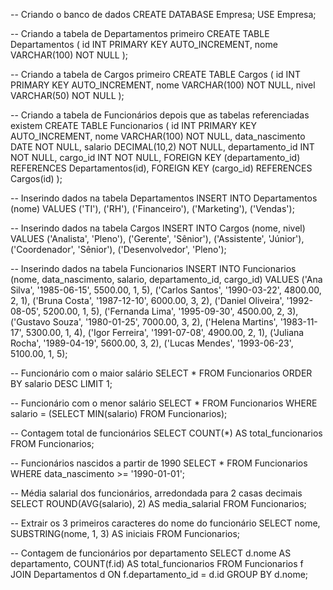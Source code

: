 -- Criando o banco de dados 
CREATE DATABASE Empresa; 
USE Empresa;

-- Criando a tabela de Departamentos primeiro 
CREATE TABLE Departamentos ( 
    id INT PRIMARY KEY AUTO_INCREMENT, 
    nome VARCHAR(100) NOT NULL 
);

-- Criando a tabela de Cargos primeiro 
CREATE TABLE Cargos ( 
    id INT PRIMARY KEY AUTO_INCREMENT, 
    nome VARCHAR(100) NOT NULL, 
    nivel VARCHAR(50) NOT NULL 
);

-- Criando a tabela de Funcionários depois que as tabelas referenciadas existem 
CREATE TABLE Funcionarios ( 
    id INT PRIMARY KEY AUTO_INCREMENT, 
    nome VARCHAR(100) NOT NULL, 
    data_nascimento DATE NOT NULL, 
    salario DECIMAL(10,2) NOT NULL, 
    departamento_id INT NOT NULL, 
    cargo_id INT NOT NULL, 
    FOREIGN KEY (departamento_id) REFERENCES Departamentos(id), 
    FOREIGN KEY (cargo_id) REFERENCES Cargos(id) 
);

-- Inserindo dados na tabela Departamentos 
INSERT INTO Departamentos (nome) VALUES 
('TI'), 
('RH'), 
('Financeiro'), 
('Marketing'), 
('Vendas');

-- Inserindo dados na tabela Cargos 
INSERT INTO Cargos (nome, nivel) VALUES 
('Analista', 'Pleno'), 
('Gerente', 'Sênior'), 
('Assistente', 'Júnior'), 
('Coordenador', 'Sênior'), 
('Desenvolvedor', 'Pleno');

-- Inserindo dados na tabela Funcionarios 
INSERT INTO Funcionarios (nome, data_nascimento, salario, departamento_id, cargo_id) VALUES 
('Ana Silva', '1985-06-15', 5500.00, 1, 5), 
('Carlos Santos', '1990-03-22', 4800.00, 2, 1), 
('Bruna Costa', '1987-12-10', 6000.00, 3, 2), 
('Daniel Oliveira', '1992-08-05', 5200.00, 1, 5), 
('Fernanda Lima', '1995-09-30', 4500.00, 2, 3), 
('Gustavo Souza', '1980-01-25', 7000.00, 3, 2), 
('Helena Martins', '1983-11-17', 5300.00, 1, 4), 
('Igor Ferreira', '1991-07-08', 4900.00, 2, 1), 
('Juliana Rocha', '1989-04-19', 5600.00, 3, 2), 
('Lucas Mendes', '1993-06-23', 5100.00, 1, 5);

-- Funcionário com o maior salário
SELECT * 
FROM Funcionarios 
ORDER BY salario DESC 
LIMIT 1;

-- Funcionário com o menor salário
SELECT * 
FROM Funcionarios 
WHERE salario = (SELECT MIN(salario) FROM Funcionarios);

-- Contagem total de funcionários
SELECT COUNT(*) AS total_funcionarios FROM Funcionarios;

-- Funcionários nascidos a partir de 1990
SELECT * 
FROM Funcionarios 
WHERE data_nascimento >= '1990-01-01';

-- Média salarial dos funcionários, arredondada para 2 casas decimais
SELECT ROUND(AVG(salario), 2) AS media_salarial FROM Funcionarios;

-- Extrair os 3 primeiros caracteres do nome do funcionário
SELECT nome, SUBSTRING(nome, 1, 3) AS iniciais FROM Funcionarios;

-- Contagem de funcionários por departamento
SELECT d.nome AS departamento, COUNT(f.id) AS total_funcionarios
FROM Funcionarios f
JOIN Departamentos d ON f.departamento_id = d.id
GROUP BY d.nome;
